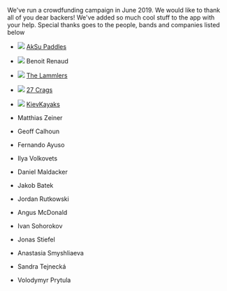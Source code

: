 We've run a crowdfunding campaign in June 2019. We would like to thank all of you dear backers! We've added so much cool stuff to the app with your help. Special thanks goes to the people, bands and companies listed below

- ![](assets/img/backers/100/aksu.png) [AkSu Paddles](https://www.aksupaddles.com/)
- ![](assets/img/backers/100/benoit_renaud.png) Benoit Renaud
- ![](assets/img/backers/100/the_lammlers.png) [The Lammlers](https://www.facebook.com/thelammlers/)
- ![](assets/img/backers/100/27_crags.png) [27 Crags](https://27crags.com/)
- ![](assets/img/backers/100/kievkayaks.png) [KievKayaks](https://kievkayaks.com/)

- Matthias Zeiner
- Geoff Calhoun
- Fernando Ayuso
- Ilya Volkovets
- Daniel Maldacker
- Jakob Batek
- Jordan Rutkowski
- Angus McDonald
- Ivan Sohorokov
- Jonas Stiefel
- Anastasia Smyshliaeva
- Sandra Tejnecká
- Volodymyr Prytula
